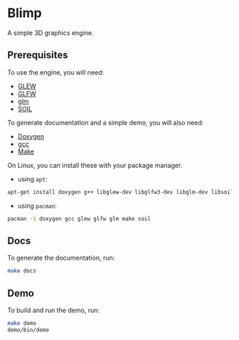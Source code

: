 # Blimp
A simple 3D graphics engine.

## Prerequisites
To use the engine, you will need:  

- [GLEW](http://glew.sourceforge.net/)  
- [GLFW](http://www.glfw.org/)  
- [glm](https://github.com/g-truc/glm)  
- [SOIL](https://github.com/littlstar/soil)

To generate documentation and a simple demo, you will also need:  

- [Doxygen](https://www.doxygen.nl/)  
- [gcc](https://gcc.gnu.org/)  
- [Make](https://www.gnu.org/software/make/)  

On Linux, you can install these with your package manager.  

- using `apt`:  
```bash
apt-get install doxygen g++ libglew-dev libglfw3-dev libglm-dev libsoil-dev make
```  

- using `pacman`:  
```bash
pacman -S doxygen gcc glew glfw glm make soil
```

## Docs
To generate the documentation, run:
```bash
make docs
```

## Demo
To build and run the demo, run:
```bash
make demo
demo/bin/demo
```
